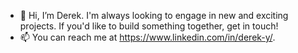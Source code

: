- 👋 Hi, I’m Derek. I'm always looking to engage in new and exciting projects. If you'd like to build something together, get in touch!
- 📫 You can reach me at https://www.linkedin.com/in/derek-y/.
